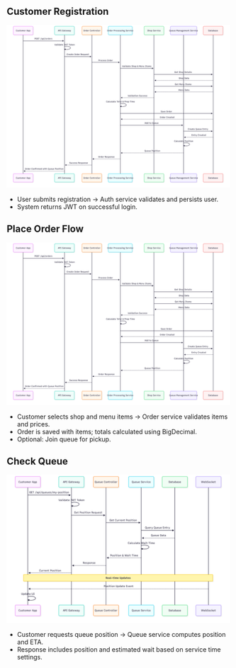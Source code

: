 ## Customer Registration
![Customer Registration](./images/sequence-diagram-customer-registration.png)

- User submits registration → Auth service validates and persists user.
- System returns JWT on successful login.

## Place Order Flow
![Place Order Flow](./images/sequence-diagram-place-order.png)

- Customer selects shop and menu items → Order service validates items and prices.
- Order is saved with items; totals calculated using BigDecimal.
- Optional: Join queue for pickup.

## Check Queue
![Check Queue](./images/sequence-diagram-check-queue.png)

- Customer requests queue position → Queue service computes position and ETA.
- Response includes position and estimated wait based on service time settings.